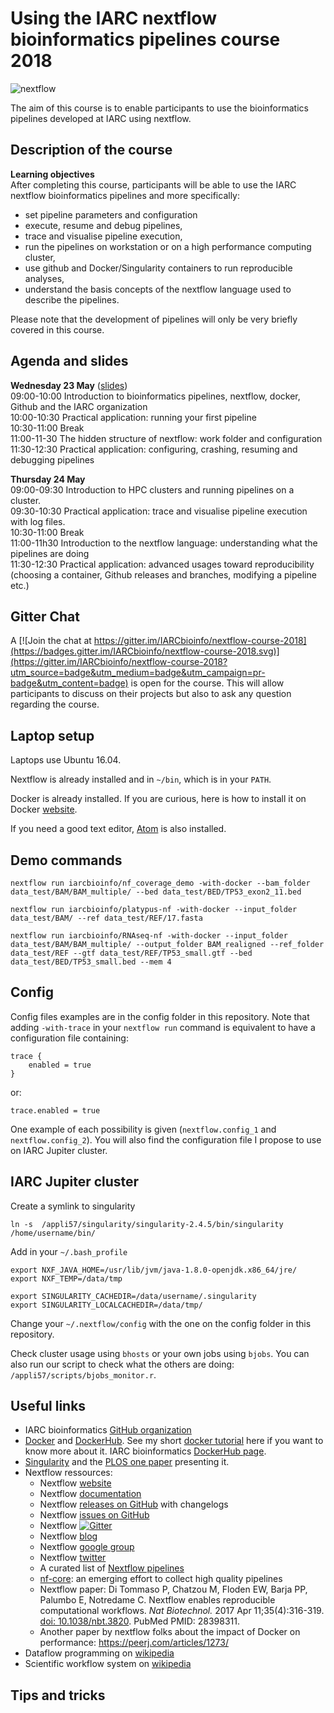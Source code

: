 # Using the IARC nextflow bioinformatics pipelines course 2018

![nextflow](https://www.nextflow.io/img/nextflow2014_no-bg.png)

The aim of this course is to enable participants to use the bioinformatics pipelines developed at IARC using nextflow.

## Description of the course

__Learning objectives__  
After completing this course, participants will be able to use the IARC nextflow bioinformatics pipelines and more specifically:
- set pipeline parameters and configuration
- execute, resume and debug pipelines,
- trace and visualise pipeline execution,
- run the pipelines on workstation or on a high performance computing cluster,
- use github and Docker/Singularity containers to run reproducible analyses,
- understand the basis concepts of the nextflow language used to describe the pipelines.

Please note that the development of pipelines will only be very briefly covered in this course.

## Agenda and slides

__Wednesday 23 May__ ([slides](slides/day1.pdf))  
09:00-10:00	Introduction to bioinformatics pipelines, nextflow, docker, Github and the IARC organization  
10:00-10:30	Practical application: running your first pipeline  
10:30-11:00	Break  
11:00-11-30 The hidden structure of nextflow: work folder and configuration  
11:30-12:30	Practical application: configuring, crashing, resuming and debugging pipelines

__Thursday 24 May__  
09:00-09:30	Introduction to HPC clusters and running pipelines on a cluster.  
09:30-10:30	Practical application: trace and visualise pipeline execution with log files.  
10:30-11:00 Break  
11:00-11h30 Introduction to the nextflow language: understanding what the pipelines are doing  
11:30-12:30	Practical application: advanced usages toward reproducibility (choosing a container, Github releases and branches, modifying a pipeline etc.)

## Gitter Chat

A [![Join the chat at https://gitter.im/IARCbioinfo/nextflow-course-2018](https://badges.gitter.im/IARCbioinfo/nextflow-course-2018.svg)](https://gitter.im/IARCbioinfo/nextflow-course-2018?utm_source=badge&utm_medium=badge&utm_campaign=pr-badge&utm_content=badge) is open for the course. This will allow participants to discuss on their projects but also to ask any question regarding the course.

## Laptop setup

Laptops use Ubuntu 16.04.

Nextflow is already installed and in `~/bin`, which is in your `PATH`.

Docker is already installed. If you are curious, here is how to install it on Docker [website](https://docs.docker.com/install/linux/docker-ce/ubuntu/).

If you need a good text editor, [Atom](https://atom.io) is also installed.

## Demo commands

```
nextflow run iarcbioinfo/nf_coverage_demo -with-docker --bam_folder data_test/BAM/BAM_multiple/ --bed data_test/BED/TP53_exon2_11.bed
```

```
nextflow run iarcbioinfo/platypus-nf -with-docker --input_folder data_test/BAM/ --ref data_test/REF/17.fasta
```

```
nextflow run iarcbioinfo/RNAseq-nf -with-docker --input_folder data_test/BAM/BAM_multiple/ --output_folder BAM_realigned --ref_folder data_test/REF --gtf data_test/REF/TP53_small.gtf --bed data_test/BED/TP53_small.bed --mem 4
```

## Config

Config files examples are in the config folder in this repository. Note that adding `-with-trace` in your `nextflow run` command is equivalent to have a configuration file containing:
```
trace {
    enabled = true
}
```
or:
```
trace.enabled = true
```
One example of each possibility is given (`nextflow.config_1` and `nextflow.config_2`). You will also find the configuration file I propose to use on IARC Jupiter cluster.

## IARC Jupiter cluster
Create a symlink to singularity
```
ln -s  /appli57/singularity/singularity-2.4.5/bin/singularity /home/username/bin/
```

Add in your `~/.bash_profile`
```
export NXF_JAVA_HOME=/usr/lib/jvm/java-1.8.0-openjdk.x86_64/jre/
export NXF_TEMP=/data/tmp

export SINGULARITY_CACHEDIR=/data/username/.singularity
export SINGULARITY_LOCALCACHEDIR=/data/tmp/
```

Change your `~/.nextflow/config` with the one on the config folder in this repository.

Check cluster usage using `bhosts` or your own jobs using `bjobs`. You can also run our script to check what the others are doing: `/appli57/scripts/bjobs_monitor.r`.

## Useful links

- IARC bioinformatics [GitHub organization](https://github.com/IARCbioinfo)
- [Docker](https://www.docker.com) and [DockerHub](https://hub.docker.com). See my short [docker tutorial](https://github.com/IARCbioinfo/SBG-CGC_course2018/blob/master/demo_code/docker_demo.md) here if you want to know more about it. IARC bioinformatics [DockerHub page](https://hub.docker.com/u/iarcbioinfo/).
- [Singularity](https://singularity.lbl.gov) and the [PLOS one paper](http://journals.plos.org/plosone/article?id=10.1371/journal.pone.0177459) presenting it.
- Nextflow ressources:
  - Nextflow [website](https://www.nextflow.io/index.html)
  - Nextflow [documentation](https://www.nextflow.io/docs/latest/index.html)
  - Nextflow [releases on GitHub](https://github.com/nextflow-io/nextflow/releases) with changelogs
  - Nextflow [issues on GitHub](https://github.com/nextflow-io/nextflow/issues)
  - Nextflow [![Gitter](https://badges.gitter.im/IARCbioinfo/nextflow-course-2018.svg)](https://gitter.im/nextflow-io/nextflow?utm_source=badge&utm_medium=badge&utm_campaign=pr-badge&utm_content=badge)
  - Nextflow [blog](https://www.nextflow.io/blog.html)
  - Nextflow [google group](https://groups.google.com/forum/#!forum/nextflow)
  - Nextflow [twitter](https://twitter.com/nextflowio)
  - A curated list of [Nextflow pipelines](https://github.com/nextflow-io/awesome-nextflow)
  - [nf-core](http://nf-co.re): an emerging effort to collect high quality pipelines
  - Nextflow paper: Di Tommaso P, Chatzou M, Floden EW, Barja PP, Palumbo E, Notredame C. Nextflow enables reproducible computational workflows. _Nat Biotechnol._ 2017 Apr 11;35(4):316-319. [doi: 10.1038/nbt.3820](https://www.nature.com/articles/nbt.3820). PubMed PMID: 28398311.
  - Another paper by nextflow folks about the impact of Docker on performance: https://peerj.com/articles/1273/
- Dataflow programming on [wikipedia](https://en.wikipedia.org/wiki/Dataflow_programming)
- Scientific workflow system on [wikipedia](https://en.wikipedia.org/wiki/Scientific_workflow_system)

## Tips and tricks
